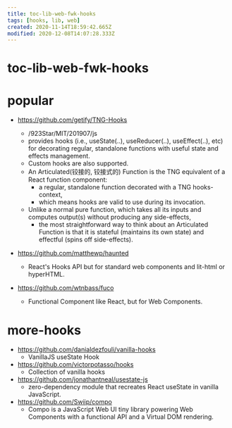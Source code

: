 ```yaml
---
title: toc-lib-web-fwk-hooks
tags: [hooks, lib, web]
created: 2020-11-14T18:59:42.665Z
modified: 2020-12-08T14:07:28.333Z
---
```


# toc-lib-web-fwk-hooks

# popular

- https://github.com/getify/TNG-Hooks
  - /923Star/MIT/201907/js
  - provides hooks (i.e., useState(..), useReducer(..), useEffect(..), etc) for decorating regular, standalone functions with useful state and effects management. 
  - Custom hooks are also supported.
  - An Articulated(铰接的, 铰接式的) Function is the TNG equivalent of a React function component: 
    - a regular, standalone function decorated with a TNG hooks-context, 
    - which means hooks are valid to use during its invocation.
  - Unlike a normal pure function, which takes all its inputs and computes output(s) without producing any side-effects, 
    - the most straightforward way to think about an Articulated Function is that it is stateful (maintains its own state) and effectful (spins off side-effects).

- https://github.com/matthewp/haunted
  - React's Hooks API but for standard web components and lit-html or hyperHTML.
- https://github.com/wtnbass/fuco
  - Functional Component like React, but for Web Components.

# more-hooks

- https://github.com/danialdezfouli/vanilla-hooks
  - VanillaJS useState Hook
- https://github.com/victorpotasso/hooks
  - Collection of vanilla hooks
- https://github.com/jonathantneal/usestate-js
  - zero-dependency module that recreates React useState in vanilla JavaScript.
- https://github.com/Swiip/compo
  - Compo is a JavaScript Web UI tiny library powering Web Components with a functional API and a Virtual DOM rendering.
